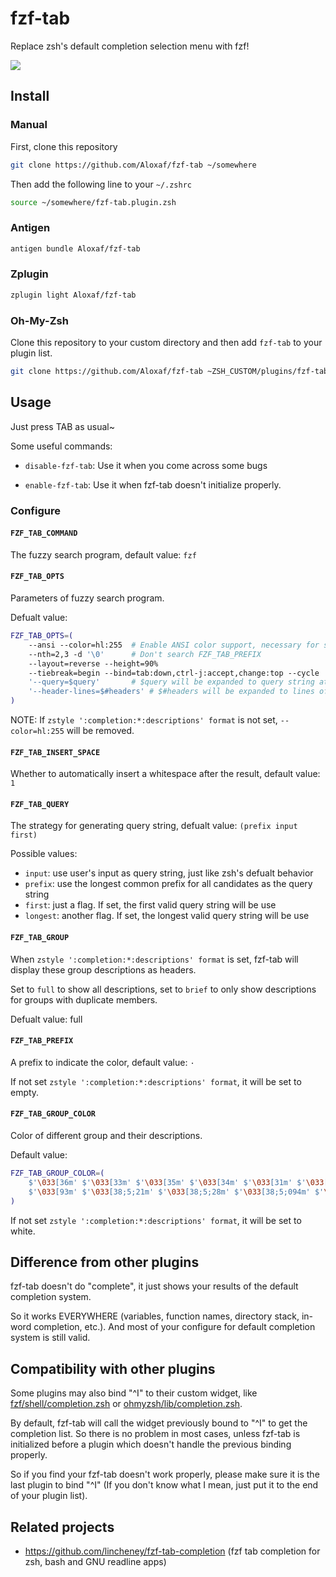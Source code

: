 # fzf-tab

Replace zsh's default completion selection menu with fzf!

![](http://storage.aloxaf.cn/fzf-tab.gif?v=2)

## Install

### Manual

First, clone this repository
```bash
git clone https://github.com/Aloxaf/fzf-tab ~/somewhere
```

Then add the following line to your `~/.zshrc`
```bash
source ~/somewhere/fzf-tab.plugin.zsh
```

### Antigen

```bash
antigen bundle Aloxaf/fzf-tab
```

### Zplugin

```bash
zplugin light Aloxaf/fzf-tab
```

### Oh-My-Zsh

Clone this repository to your custom directory and then add `fzf-tab` to your plugin list.

```bash
git clone https://github.com/Aloxaf/fzf-tab ~ZSH_CUSTOM/plugins/fzf-tab
```

## Usage

Just press TAB as usual~

Some useful commands:

- `disable-fzf-tab`: Use it when you come across some bugs

- `enable-fzf-tab`: Use it when fzf-tab doesn't initialize properly.

### Configure

#### `FZF_TAB_COMMAND`

The fuzzy search program, default value: `fzf`

#### `FZF_TAB_OPTS`

Parameters of fuzzy search program.

Defualt value:

```bash
FZF_TAB_OPTS=(
    --ansi --color=hl:255  # Enable ANSI color support, necessary for showing groups
    --nth=2,3 -d '\0'      # Don't search FZF_TAB_PREFIX
    --layout=reverse --height=90%
    --tiebreak=begin --bind=tab:down,ctrl-j:accept,change:top --cycle
    '--query=$query'       # $query will be expanded to query string at runtime.
    '--header-lines=$#headers' # $#headers will be expanded to lines of headers at runtime
)
```

NOTE: If `zstyle ':completion:*:descriptions' format` is not set, `--color=hl:255` will be removed.

#### `FZF_TAB_INSERT_SPACE`

Whether to automatically insert a whitespace after the result, default value: `1`

#### `FZF_TAB_QUERY`

The strategy for generating query string, defualt value: `(prefix input first)`

Possible values:

- `input`: use user's input as query string, just like zsh's defualt behavior
- `prefix`: use the longest common prefix for all candidates as the query string
- `first`: just a flag. If set, the first valid query string will be use
- `longest`: another flag. If set, the longest valid query string will be use

#### `FZF_TAB_GROUP`

When `zstyle ':completion:*:descriptions' format` is set, fzf-tab will display these group descriptions as headers.

Set to `full` to show all descriptions, set to `brief` to only show descriptions for groups with duplicate members.

Defualt value: full

#### `FZF_TAB_PREFIX`

A prefix to indicate the color, default value: `·`

If not set `zstyle ':completion:*:descriptions' format`, it will be set to empty.

#### `FZF_TAB_GROUP_COLOR`

Color of different group and their descriptions.

Default value:

```bash
FZF_TAB_GROUP_COLOR=(
    $'\033[36m' $'\033[33m' $'\033[35m' $'\033[34m' $'\033[31m' $'\033[32m' \
    $'\033[93m' $'\033[38;5;21m' $'\033[38;5;28m' $'\033[38;5;094m' $'\033[38;5;144m' $'\033[38;5;210m'
)
```

If not set `zstyle ':completion:*:descriptions' format`, it will be set to white.

## Difference from other plugins

fzf-tab doesn't do "complete", it just shows your results of the default completion system.

So it works EVERYWHERE (variables, function names, directory stack, in-word completion, etc.).
And most of your configure for default completion system is still valid.

## Compatibility with other plugins

Some plugins may also bind "^I" to their custom widget, like [fzf/shell/completion.zsh](https://github.com/junegunn/fzf/blob/master/shell/completion.zsh) or [ohmyzsh/lib/completion.zsh](https://github.com/ohmyzsh/ohmyzsh/blob/master/lib/completion.zsh#L61-L73).

By default, fzf-tab will call the widget previously bound to "^I" to get the completion list. So there is no problem in most cases, unless fzf-tab is initialized before a plugin which doesn't handle the previous binding properly.

So if you find your fzf-tab doesn't work properly, please make sure it is the last plugin to bind "^I" (If you don't know what I mean, just put it to the end of your plugin list).

## Related projects

- https://github.com/lincheney/fzf-tab-completion (fzf tab completion for zsh, bash and GNU readline apps)
